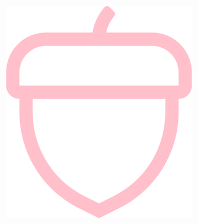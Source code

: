 <img src="https://raw.githubusercontent.com/simondriesen/simondriesen/d6667836a1c03794d6e19fe02dd26e462b51eb9c/test.svg">
